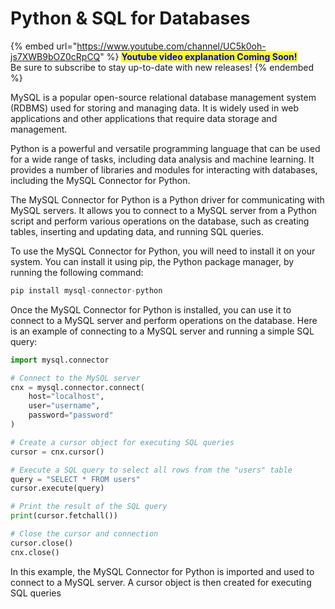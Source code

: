 # Python & SQL for Databases

{% embed url="https://www.youtube.com/channel/UC5k0oh-js7XWB9bOZ0cRpCQ" %}
<mark style="color:blue;">**Youtube video explanation Coming Soon!**</mark> \
Be sure to subscribe to stay up-to-date with new releases!
{% endembed %}

MySQL is a popular open-source relational database management system (RDBMS) used for storing and managing data. It is widely used in web applications and other applications that require data storage and management.

Python is a powerful and versatile programming language that can be used for a wide range of tasks, including data analysis and machine learning. It provides a number of libraries and modules for interacting with databases, including the MySQL Connector for Python.

The MySQL Connector for Python is a Python driver for communicating with MySQL servers. It allows you to connect to a MySQL server from a Python script and perform various operations on the database, such as creating tables, inserting and updating data, and running SQL queries.

To use the MySQL Connector for Python, you will need to install it on your system. You can install it using pip, the Python package manager, by running the following command:

```python
pip install mysql-connector-python
```

Once the MySQL Connector for Python is installed, you can use it to connect to a MySQL server and perform operations on the database. Here is an example of connecting to a MySQL server and running a simple SQL query:

```python
import mysql.connector

# Connect to the MySQL server
cnx = mysql.connector.connect(
    host="localhost",
    user="username",
    password="password"
)

# Create a cursor object for executing SQL queries
cursor = cnx.cursor()

# Execute a SQL query to select all rows from the "users" table
query = "SELECT * FROM users"
cursor.execute(query)

# Print the result of the SQL query
print(cursor.fetchall())

# Close the cursor and connection
cursor.close()
cnx.close()
```

In this example, the MySQL Connector for Python is imported and used to connect to a MySQL server. A cursor object is then created for executing SQL queries
